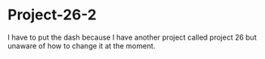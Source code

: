 # Project-26-2
I have to put the dash because I have another project called project 26 but unaware of how to change it at the moment.
